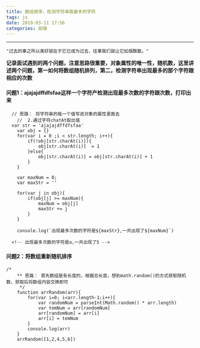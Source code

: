 ```yaml
---
title: 数组排序，检测字符串取最多的字符
tags: js
date: 2019-03-11 17:56
categories: 前端
---
```

***
```
"过去的事之所以美好就在于它已成为过去，往事我们就让它如烟飘散。"
```
**记录面试遇到的两个问题，注意思路很重要，对象属性的唯一性，随机数，这里讲述两个问题，第一如何将数组随机排列，第二，检测字符串出现最多的那个字符跟相应的次数**

#### 问题1：ajajajdffdfsfaa这样一个字符产检测出现最多次数的字符跟次数，打印出来
```
  // 思路： 将字符串的每一个值写进对象的属性里面去
	//  2.通过字符chatAt取出值
  var str = 'ajajajdffdfsfaa'
	var obj = {}
	for(var i = 0 ;i < str.length; i++){
		if(!obj[str.charAt(i)]){
			obj[str.charAt(i)]  = 1
		}else{
			obj[str.charAt(i)] = obj[str.charAt(i)] + 1
		}
	}

	var maxNum = 0;
	var maxStr = ''

	for(var j in obj){
		if(obj[j] >= maxNum){
			maxNum = obj[j]
			maxStr += j
		}
	}

	console.log(`出现最多次数的字符是${maxStr},一共出现了${maxNum}`)

  <!-- 出现最多次数的字符是a,一共出现了5 -->
```

#### 问题2：将数组重新随机排序
```
/*
	** 思路： 首先数组是有长度的，根据总长度，想到math.random()的方式获取随机数，获取后将数组内容交换即可
	 */
	function arrRandom(arr){
		for(var i=0; i<arr.length-1;i++){
			var randomNum = parseInt(Math.random() * arr.length)
			var temNum = arr[randomNum]
			arr[randomNum] = arr[i]
			arr[i] = temNum
		}
		console.log(arr)
	}
	arrRandom([1,2,4,5,6])
```
